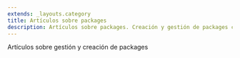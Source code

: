 ```yaml
---
extends: _layouts.category
title: Artículos sobre packages
description: Artículos sobre packages. Creación y gestión de packages con Laravel.
---
```


Artículos sobre gestión y creación de packages

